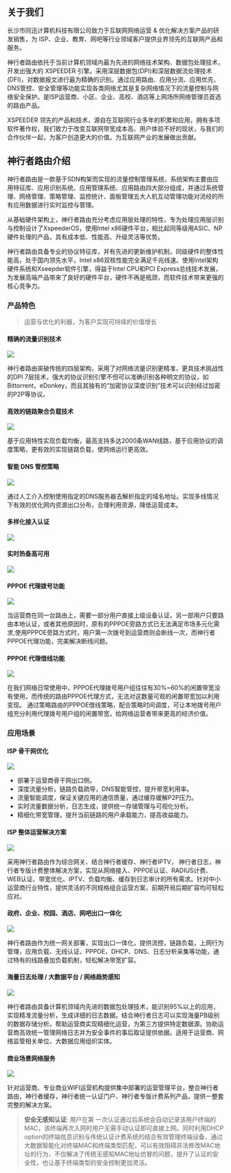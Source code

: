 ## 关于我们

长沙市同迅计算机科技有限公司致力于互联网网络运营 & 优化解决方案产品的研发销售，为 ISP、企业、教育、网吧等行业领域客户提供业界领先的互联网产品和服务。

神行者路由依托于当前计算机领域内最为先进的网络技术架构、数据包处理技术，开发出强大的 XSPEEDER 引擎。采用深层数据包(DPI)和深层数据流处理技术(DFI)，对数据报文进行最为精确的识别。通过应用路由、应用分流、应用优先、DNS管控、安全管理等功能实现各类网络尤其是复杂网络情况下的流量控制与网络安全保护。是ISP运营商、小区、企业、高校、酒店等上网场所网络管理员首选的路由产品。

XSPEEDER 领先的产品和技术，源自在互联网行业多年的积累和应用，拥有多项软件著作权，我们致力于改变互联网带宽成本高、用户体验不好的现状，与我们的合作伙伴一起，为客户创造更大的价值。为互联网产业的发展做出贡献。

## 神行者路由介绍

神行者路由是一款基于SDN构架而实现的流量控制管理系统，系统架构主要由应用特征库、应用识别系统、应用管理系统、应用路由四大部分组成，并通过系统管理、网络管理、策略管理、监控统计、面板管理五大人机互动管理功能对流经的所有应用数据进行实时监控与管理。

从基础硬件架构上，神行者路由充分考虑应用层处理的特性，专为处理应用层识别与控制设计了XspeederOS，使用Intel x86硬件平台，相比起同等级用ASIC、NP硬件处理的产品，具有成本低、性能高、升级灵活等优势。

神行者路由具备专业的协议特征库，并有先进的更新维护机制，同级硬件的整体性能高，处于国内领先水平，Intel x86双核性能完全满足千兆线速。使用Intel架构硬件系统和Xseepder软件引擎，得益于Intel CPU和PCI Express总线技术发展，为发展高端产品带来了良好的硬件平台，硬件不再是瓶颈，而软件技术带来更强的核心竞争力。

### 产品特色

> 运营与优化的利器，为客户实现可持续的价值增长

#### 精确的流量识别技术 

![](http://static.toughcloud.net/toughsms/tc_20181220140418_1.png)

神行者路由突破传统的四层架构，采用了对网络流量识别更精准，更具技术挑战性的DPI 7层技术，强大的协议识别引擎不但可以准确识别各种明文的协议，如Bittorrent，eDonkey，而且其独有的“加密协议深度识别”技术可以识别经过加密的P2P等协议。

#### 高效的链路聚合负载技术

![](http://static.toughcloud.net/toughsms/tc_20181220140559_2.png)

基于应用特性实现负载均衡，最高支持多达2000条WAN线路，基于应用协议的调度策略，更有效的实现链路负载，使网络运行更高效。

#### 智能 DNS 管控策略

![](http://static.toughcloud.net/toughsms/tc_20181220140701_3.png)

通过人工介入控制使用指定的DNS服务器去解析指定的域名地址。实现多线情况下有效的优化网内资源出口分布，合理利用资源，降低运营成本。

#### 多样化接入认证

![](http://static.toughcloud.net/toughsms/tc_20181220140742_4.png)

#### 实时热备高可用

![](http://static.toughcloud.net/toughsms/tc_20181220141209_5.png)

#### PPPOE 代理拨号功能

![](http://static.toughcloud.net/toughsms/tc_20181220141320_6.png)

当运营商在同一台路由上，需要一部分用户直接上级设备认证，另一部用户只要路由本地认证，或者其他原因时，原有的PPPOE旁路方式已无法满足市场多元化需求,使用PPPOE旁路方式时，用户第一次拨号到运营商则会断线一次，而神行者PPPOE代理功能，完美解决断线问题。

#### PPPOE 代理借线功能

![](http://static.toughcloud.net/toughsms/tc_20181220141416_7.png)

在我们网络日常使用中，PPPOE代理拨号用户组往往有30%~60%的闲置带宽没有使用，而传统的路由PPPOE代理方式，无法对这数量可观的闲置带宽加以利用变现。 通过策略路由的PPPOE借线策略，配合策略时间调度，可让本地拨号用户组充分利用代理拨号用户组的闲置带宽，给网络运营者带来更高的经济价值。


### 应用场景

#### ISP 骨干网优化

![](http://static.toughcloud.net/toughsms/tc_20181221153332_1.png)

- 部署于运营商骨干网出口侧。
- 深度流量分析，链路负载疏导，DNS智能管控，提升带宽利用率。
- 流量智能调度，保证关键应用的通信质量，通过缓存缓解P2P压力。
- 实时流量数据分析，日志生成，提供统一存储管理与可视化分析。
- 精细化带宽管理，提升当前链路的用户承载能力，提高收益能力。


#### ISP 整体运营解决方案

![](http://static.toughcloud.net/toughsms/tc_20181221153621_2.png)

采用神行者路由作为综合网关、结合神行者缓存、神行者IPTV， 神行者日志，神行者专版计费整体解决方案，实现从网络接入、PPPOE认证、RADIUS计费、WEB认证、带宽优化、IPTV、负载均衡、缓存到日志审计的所有需求。针对中小运营商行业特性，提供灵活的不同规格组合运营方案，前期开局后期扩容均可轻松应对。

#### 政府、企业、校园、酒店、网吧出口一体化

![](http://static.toughcloud.net/toughsms/tc_20181221153734_3.png)

神行者路由作为统一网关部署，实现出口一体化，提供流控，链路负载，上网行为管理，应用负载、无线认证、PPPOE、DHCP、DNS、日志分析采集等功能，通过特有的线路叠加负载机制，轻松解决带宽扩容。

#### 海量日志处理 / 大数据平台 / 网络趋势感知

![](http://static.toughcloud.net/toughsms/tc_20181221153846_4.png)

神行者路由具备计算机领域内先进的数据包处理技术，能识别95%以上的应用，实现精准流量分析，生成详细的日志数据。结合神行者日志可以实现海量PB级别的数据存储分析。帮助运营商实现精细化运营，为第三方提供特定数据源。协助运营商高效统一管理网络日志并为安全事件的事后取证提供依据。适用于运营商、网络监管相关单位、大数据应用组织实体。

#### 商业场景网络服务

![](http://static.toughcloud.net/toughsms/tc_20181221154010_5.png)

针对运营商、专业商业WIFI运营机构提供集中部署的运营管理平台，整合神行者路由，神行者缓存，神行者统一认证门户、神行者专版计费系列产品，提供一整套完整的解决方案。

> **安全无感知认证**: 用户在第 一次认证通过后系统会自动记录该用户终端的MAC，该终端再次入网时用户无需手动认证即可直接上网。同时利用DHCP option的终端信息识别与传统认证计费系统的结合有效管理终端设备，通过大数据智能化对终端MAC和终端类型匹配，可以有效阻碍非法修改MAC地址的行为，不仅解决了传统无感知MAC地址仿冒的问题，提升了认证的安全性，也让基于终端类型的安全控制更加灵活。

